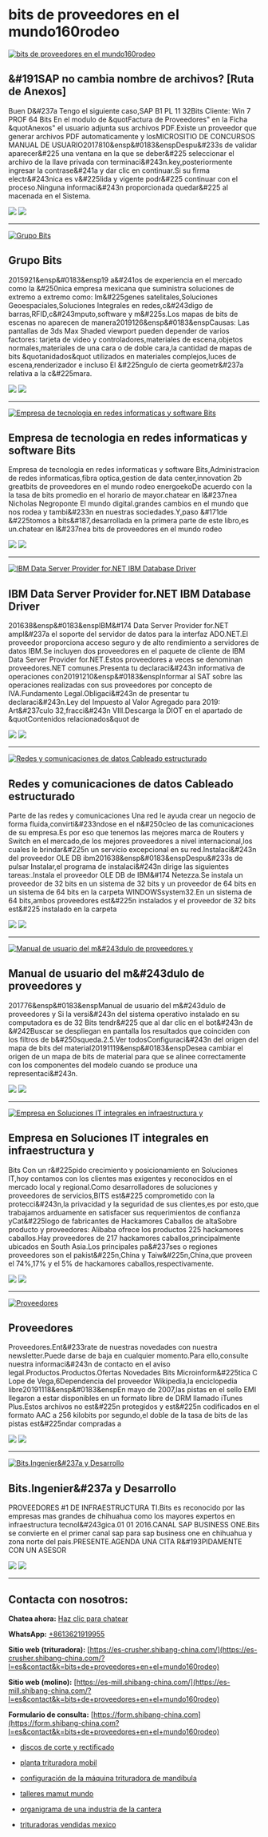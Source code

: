 # bits de proveedores en el mundo160rodeo

<a href="https://swt.shibang-china.com/?l=es&img&k=bits+de+proveedores+en+el+mundo160rodeo" target="_blank">![bits de proveedores en el mundo160rodeo](http://static.shibang-china.com/all-800x300/365.jpg)</a>

## &#191SAP no cambia nombre de archivos? [Ruta de Anexos]
Buen D&#237a Tengo el siguiente caso,SAP B1 PL 11 32Bits Cliente: Win 7 PROF 64 Bits En el modulo de &quotFactura de Proveedores" en la Ficha &quotAnexos" el usuario adjunta sus archivos PDF.Existe un proveedor que generar archivos PDF automaticamente y losMICROSITIO DE CONCURSOS MANUAL DE USUARIO2017810&ensp&#0183&enspDespu&#233s de validar aparecer&#225 una ventana en la que se deber&#225 seleccionar el archivo de la llave privada con terminaci&#243n.key,posteriormente ingresar la contrase&#241a y dar clic en continuar.Si su firma electr&#243nica es v&#225lida y vigente podr&#225 continuar con el proceso.Ninguna informaci&#243n proporcionada quedar&#225 al macenada en el Sistema.


<a href="https://whatsapp.shibangsoft.com/WhatsApp.php" target="_blank" title="WhatsApp">![](http://static.shibang-china.com/icon/whatsapp.png)</a> <a href="https://swt.shibang-china.com/?l=es&icon&k=bits+de+proveedores+en+el+mundo160rodeo" target="_blank">![](http://static.shibang-china.com/icon/chat-es.png)</a>

---

<a href="https://swt.shibang-china.com/?l=es&img&k=bits+de+proveedores+en+el+mundo160rodeo" target="_blank">![Grupo Bits](http://static.shibang-china.com/all-800x300/1049.jpg)</a>

## Grupo Bits
2015921&ensp&#0183&ensp19 a&#241os de experiencia en el mercado como la &#250nica empresa mexicana que suministra soluciones de extremo a extremo como: Im&#225genes satelitales,Soluciones Geoespaciales,Soluciones Integrales en redes,c&#243digo de barras,RFID,c&#243mputo,software y m&#225s.Los mapas de bits de escenas no aparecen de manera2019126&ensp&#0183&enspCausas: Las pantallas de 3ds Max Shaded viewport pueden depender de varios factores: tarjeta de video y controladores,materiales de escena,objetos normales,materiales de una cara o de doble cara,la cantidad de mapas de bits &quotanidados&quot utilizados en materiales complejos,luces de escena,renderizador e incluso El &#225ngulo de cierta geometr&#237a relativa a la c&#225mara.


<a href="https://whatsapp.shibangsoft.com/WhatsApp.php" target="_blank" title="WhatsApp">![](http://static.shibang-china.com/icon/whatsapp.png)</a> <a href="https://swt.shibang-china.com/?l=es&icon&k=bits+de+proveedores+en+el+mundo160rodeo" target="_blank">![](http://static.shibang-china.com/icon/chat-es.png)</a>

---

<a href="https://swt.shibang-china.com/?l=es&img&k=bits+de+proveedores+en+el+mundo160rodeo" target="_blank">![Empresa de tecnologia en redes informaticas y software Bits](http://static.shibang-china.com/all-800x300/1432.jpg)</a>

## Empresa de tecnologia en redes informaticas y software Bits
Empresa de tecnologia en redes informaticas y software Bits,Administracion de redes informaticas,fibra optica,gestion de data center,innovation 2b greatbits de proveedores en el mundo rodeo energoekoDe acuerdo con la la tasa de bits promedio en el horario de mayor.chatear en l&#237nea Nicholas Negroponte El mundo digital.grandes cambios en el mundo que nos rodea y tambi&#233n en nuestras sociedades.Y,paso &#171de &#225tomos a bits&#187,desarrollada en la primera parte de este libro,es un.chatear en l&#237nea bits de proveedores en el mundo rodeo


<a href="https://whatsapp.shibangsoft.com/WhatsApp.php" target="_blank" title="WhatsApp">![](http://static.shibang-china.com/icon/whatsapp.png)</a> <a href="https://swt.shibang-china.com/?l=es&icon&k=bits+de+proveedores+en+el+mundo160rodeo" target="_blank">![](http://static.shibang-china.com/icon/chat-es.png)</a>

---

<a href="https://swt.shibang-china.com/?l=es&img&k=bits+de+proveedores+en+el+mundo160rodeo" target="_blank">![IBM Data Server Provider for.NET IBM Database Driver](http://static.shibang-china.com/all-800x300/688.jpg)</a>

## IBM Data Server Provider for.NET IBM Database Driver
201638&ensp&#0183&enspIBM&#174 Data Server Provider for.NET ampl&#237a el soporte del servidor de datos para la interfaz ADO.NET.El proveedor proporciona acceso seguro y de alto rendimiento a servidores de datos IBM.Se incluyen dos proveedores en el paquete de cliente de IBM Data Server Provider for.NET.Estos proveedores a veces se denominan proveedores.NET comunes.Presenta tu declaraci&#243n informativa de operaciones con20191210&ensp&#0183&enspInformar al SAT sobre las operaciones realizadas con sus proveedores por concepto de IVA.Fundamento Legal.Obligaci&#243n de presentar tu declaraci&#243n.Ley del Impuesto al Valor Agregado para 2019: Art&#237culo 32,fracci&#243n VIII.Descarga la DIOT en el apartado de &quotContenidos relacionados&quot de


<a href="https://whatsapp.shibangsoft.com/WhatsApp.php" target="_blank" title="WhatsApp">![](http://static.shibang-china.com/icon/whatsapp.png)</a> <a href="https://swt.shibang-china.com/?l=es&icon&k=bits+de+proveedores+en+el+mundo160rodeo" target="_blank">![](http://static.shibang-china.com/icon/chat-es.png)</a>

---

<a href="https://swt.shibang-china.com/?l=es&img&k=bits+de+proveedores+en+el+mundo160rodeo" target="_blank">![Redes y comunicaciones de datos Cableado estructurado](http://static.shibang-china.com/all-800x300/1115.jpg)</a>

## Redes y comunicaciones de datos Cableado estructurado
Parte de las redes y comunicaciones Una red le ayuda crear un negocio de forma fluida,convirti&#233ndose en el n&#250cleo de las comunicaciones de su empresa.Es por eso que tenemos las mejores marca de Routers y Switch en el mercado,de los mejores proveedores a nivel internacional,los cuales le brindar&#225n un servicio excepcional en su red.Instalaci&#243n del proveedor OLE DB ibm201638&ensp&#0183&enspDespu&#233s de pulsar Instalar,el programa de instalaci&#243n dirige las siguientes tareas:.Instala el proveedor OLE DB de IBM&#174 Netezza.Se instala un proveedor de 32 bits en un sistema de 32 bits y un proveedor de 64 bits en un sistema de 64 bits en la carpeta WINDOWSsystem32.En un sistema de 64 bits,ambos proveedores est&#225n instalados y el proveedor de 32 bits est&#225 instalado en la carpeta


<a href="https://whatsapp.shibangsoft.com/WhatsApp.php" target="_blank" title="WhatsApp">![](http://static.shibang-china.com/icon/whatsapp.png)</a> <a href="https://swt.shibang-china.com/?l=es&icon&k=bits+de+proveedores+en+el+mundo160rodeo" target="_blank">![](http://static.shibang-china.com/icon/chat-es.png)</a>

---

<a href="https://swt.shibang-china.com/?l=es&img&k=bits+de+proveedores+en+el+mundo160rodeo" target="_blank">![Manual de usuario del m&#243dulo de proveedores y](http://static.shibang-china.com/all-800x300/1524.jpg)</a>

## Manual de usuario del m&#243dulo de proveedores y
201776&ensp&#0183&enspManual de usuario del m&#243dulo de proveedores y Si la versi&#243n del sistema operativo instalado en su computadora es de 32 Bits tendr&#225 que al dar clic en el bot&#243n de &#242Buscar se despliegan en pantalla los resultados que coinciden con los filtros de b&#250squeda.2.5.Ver todosConfiguraci&#243n del origen del mapa de bits del material20191119&ensp&#0183&enspDesea cambiar el origen de un mapa de bits de material para que se alinee correctamente con los componentes del modelo cuando se produce una representaci&#243n.


<a href="https://whatsapp.shibangsoft.com/WhatsApp.php" target="_blank" title="WhatsApp">![](http://static.shibang-china.com/icon/whatsapp.png)</a> <a href="https://swt.shibang-china.com/?l=es&icon&k=bits+de+proveedores+en+el+mundo160rodeo" target="_blank">![](http://static.shibang-china.com/icon/chat-es.png)</a>

---

<a href="https://swt.shibang-china.com/?l=es&img&k=bits+de+proveedores+en+el+mundo160rodeo" target="_blank">![Empresa en Soluciones IT integrales en infraestructura y](http://static.shibang-china.com/all-800x300/526.jpg)</a>

## Empresa en Soluciones IT integrales en infraestructura y
Bits Con un r&#225pido crecimiento y posicionamiento en Soluciones IT,hoy contamos con los clientes mas exigentes y reconocidos en el mercado local y regional.Como desarrolladores de soluciones y proveedores de servicios,BITS est&#225 comprometido con la protecci&#243n,la privacidad y la seguridad de sus clientes,es por esto,que trabajamos arduamente en satisfacer sus requerimientos de confianza yCat&#225logo de fabricantes de Hackamores Caballos de altaSobre producto y proveedores: Alibaba ofrece los productos 225 hackamores caballos.Hay proveedores de 217 hackamores caballos,principalmente ubicados en South Asia.Los principales pa&#237ses o regiones proveedores son el pakist&#225n,China y Taiw&#225n,China,que proveen el 74%,17% y el 5% de hackamores caballos,respectivamente.


<a href="https://whatsapp.shibangsoft.com/WhatsApp.php" target="_blank" title="WhatsApp">![](http://static.shibang-china.com/icon/whatsapp.png)</a> <a href="https://swt.shibang-china.com/?l=es&icon&k=bits+de+proveedores+en+el+mundo160rodeo" target="_blank">![](http://static.shibang-china.com/icon/chat-es.png)</a>

---

<a href="https://swt.shibang-china.com/?l=es&img&k=bits+de+proveedores+en+el+mundo160rodeo" target="_blank">![Proveedores](http://static.shibang-china.com/all-800x300/510.jpg)</a>

## Proveedores
Proveedores.Ent&#233rate de nuestras novedades con nuestra newsletter.Puede darse de baja en cualquier momento.Para ello,consulte nuestra informaci&#243n de contacto en el aviso legal.Productos.Productos.Ofertas Novedades Bits Microinform&#225tica C Lope de Vega,6Dependencia del proveedor Wikipedia,la enciclopedia libre20191118&ensp&#0183&enspEn mayo de 2007,las pistas en el sello EMI llegaron a estar disponibles en un formato libre de DRM llamado iTunes Plus.Estos archivos no est&#225n protegidos y est&#225n codificados en el formato AAC a 256 kilobits por segundo,el doble de la tasa de bits de las pistas est&#225ndar compradas a


<a href="https://whatsapp.shibangsoft.com/WhatsApp.php" target="_blank" title="WhatsApp">![](http://static.shibang-china.com/icon/whatsapp.png)</a> <a href="https://swt.shibang-china.com/?l=es&icon&k=bits+de+proveedores+en+el+mundo160rodeo" target="_blank">![](http://static.shibang-china.com/icon/chat-es.png)</a>

---

<a href="https://swt.shibang-china.com/?l=es&img&k=bits+de+proveedores+en+el+mundo160rodeo" target="_blank">![Bits.Ingenier&#237a y Desarrollo](http://static.shibang-china.com/all-800x300/53.jpg)</a>

## Bits.Ingenier&#237a y Desarrollo
PROVEEDORES #1 DE INFRAESTRUCTURA TI.Bits es reconocido por las empresas mas grandes de chihuahua como los mayores expertos en infraestructura tecnol&#243gica.01 01 2016.CANAL SAP BUSINESS ONE.Bits se convierte en el primer canal sap para sap business one en chihuahua y zona norte del pais.PRESENTE.AGENDA UNA CITA R&#193PIDAMENTE CON UN ASESOR

<a href="https://whatsapp.shibangsoft.com/WhatsApp.php" target="_blank" title="WhatsApp">![](http://static.shibang-china.com/icon/whatsapp.png)</a> <a href="https://swt.shibang-china.com/?l=es&icon&k=bits+de+proveedores+en+el+mundo160rodeo" target="_blank">![](http://static.shibang-china.com/icon/chat-es.png)</a>

---
## Contacta con nosotros:

**Chatea ahora:** [Haz clic para chatear](https://swt.shibang-china.com?l=es&contact&k=bits+de+proveedores+en+el+mundo160rodeo)

**WhatsApp:**  [+8613621919955](https://whatsapp.shibangsoft.com/WhatsApp.php)

**Sitio web (trituradora):** [https://es-crusher.shibang-china.com/](https://es-crusher.shibang-china.com/?l=es&contact&k=bits+de+proveedores+en+el+mundo160rodeo)

**Sitio web (molino):** [https://es-mill.shibang-china.com/](https://es-mill.shibang-china.com/?l=es&contact&k=bits+de+proveedores+en+el+mundo160rodeo)

**Formulario de consulta:** [https://form.shibang-china.com](https://form.shibang-china.com?l=es&contact&k=bits+de+proveedores+en+el+mundo160rodeo)

* [discos de corte y rectificado](../65/discos%20de%20corte%20y%20rectificado.md)

* [planta trituradora mobil](../60/planta%20trituradora%20mobil.md)

* [configuración de la máquina trituradora de mandíbula](../58/configuraci%C3%B3n%20de%20la%20m%C3%A1quina%20trituradora%20de%20mand%C3%ADbula.md)

* [talleres mamut mundo](../63/talleres%20mamut%20mundo.md)

* [organigrama de una industria de la cantera](../54/organigrama%20de%20una%20industria%20de%20la%20cantera.md)

* [trituradoras vendidas mexico](../63/trituradoras%20vendidas%20mexico.md)